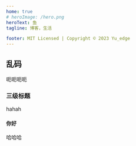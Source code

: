 ```yaml
---
home: true
# heroImage: /hero.png
heroText: 鱼
tagline: 博客，生活

footer: MIT Licensed | Copyright © 2023 Yu_edge
---
```


## 乱码

呃呃呃呃

### 三级标题

hahah

#### 你好

哈哈哈
